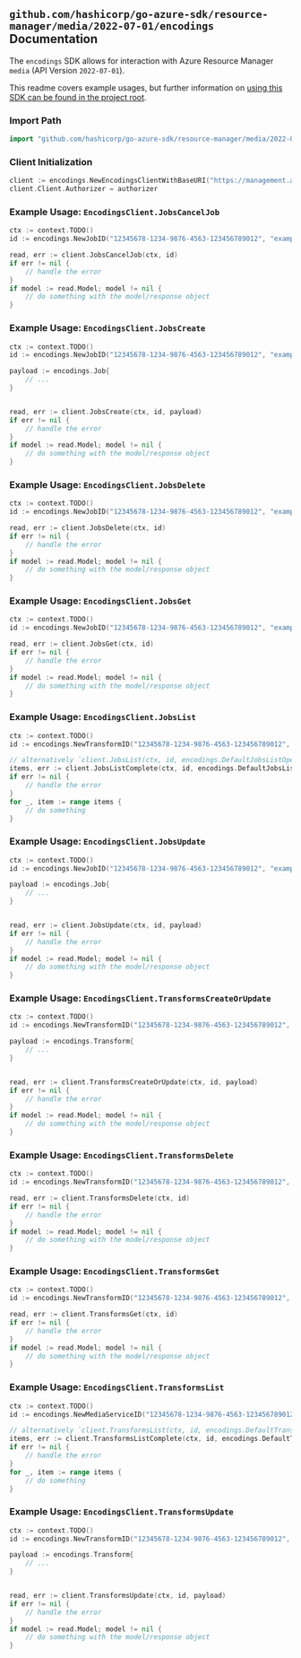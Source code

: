
## `github.com/hashicorp/go-azure-sdk/resource-manager/media/2022-07-01/encodings` Documentation

The `encodings` SDK allows for interaction with Azure Resource Manager `media` (API Version `2022-07-01`).

This readme covers example usages, but further information on [using this SDK can be found in the project root](https://github.com/hashicorp/go-azure-sdk/tree/main/docs).

### Import Path

```go
import "github.com/hashicorp/go-azure-sdk/resource-manager/media/2022-07-01/encodings"
```


### Client Initialization

```go
client := encodings.NewEncodingsClientWithBaseURI("https://management.azure.com")
client.Client.Authorizer = authorizer
```


### Example Usage: `EncodingsClient.JobsCancelJob`

```go
ctx := context.TODO()
id := encodings.NewJobID("12345678-1234-9876-4563-123456789012", "example-resource-group", "accountName", "transformName", "jobName")

read, err := client.JobsCancelJob(ctx, id)
if err != nil {
	// handle the error
}
if model := read.Model; model != nil {
	// do something with the model/response object
}
```


### Example Usage: `EncodingsClient.JobsCreate`

```go
ctx := context.TODO()
id := encodings.NewJobID("12345678-1234-9876-4563-123456789012", "example-resource-group", "accountName", "transformName", "jobName")

payload := encodings.Job{
	// ...
}


read, err := client.JobsCreate(ctx, id, payload)
if err != nil {
	// handle the error
}
if model := read.Model; model != nil {
	// do something with the model/response object
}
```


### Example Usage: `EncodingsClient.JobsDelete`

```go
ctx := context.TODO()
id := encodings.NewJobID("12345678-1234-9876-4563-123456789012", "example-resource-group", "accountName", "transformName", "jobName")

read, err := client.JobsDelete(ctx, id)
if err != nil {
	// handle the error
}
if model := read.Model; model != nil {
	// do something with the model/response object
}
```


### Example Usage: `EncodingsClient.JobsGet`

```go
ctx := context.TODO()
id := encodings.NewJobID("12345678-1234-9876-4563-123456789012", "example-resource-group", "accountName", "transformName", "jobName")

read, err := client.JobsGet(ctx, id)
if err != nil {
	// handle the error
}
if model := read.Model; model != nil {
	// do something with the model/response object
}
```


### Example Usage: `EncodingsClient.JobsList`

```go
ctx := context.TODO()
id := encodings.NewTransformID("12345678-1234-9876-4563-123456789012", "example-resource-group", "accountName", "transformName")

// alternatively `client.JobsList(ctx, id, encodings.DefaultJobsListOperationOptions())` can be used to do batched pagination
items, err := client.JobsListComplete(ctx, id, encodings.DefaultJobsListOperationOptions())
if err != nil {
	// handle the error
}
for _, item := range items {
	// do something
}
```


### Example Usage: `EncodingsClient.JobsUpdate`

```go
ctx := context.TODO()
id := encodings.NewJobID("12345678-1234-9876-4563-123456789012", "example-resource-group", "accountName", "transformName", "jobName")

payload := encodings.Job{
	// ...
}


read, err := client.JobsUpdate(ctx, id, payload)
if err != nil {
	// handle the error
}
if model := read.Model; model != nil {
	// do something with the model/response object
}
```


### Example Usage: `EncodingsClient.TransformsCreateOrUpdate`

```go
ctx := context.TODO()
id := encodings.NewTransformID("12345678-1234-9876-4563-123456789012", "example-resource-group", "accountName", "transformName")

payload := encodings.Transform{
	// ...
}


read, err := client.TransformsCreateOrUpdate(ctx, id, payload)
if err != nil {
	// handle the error
}
if model := read.Model; model != nil {
	// do something with the model/response object
}
```


### Example Usage: `EncodingsClient.TransformsDelete`

```go
ctx := context.TODO()
id := encodings.NewTransformID("12345678-1234-9876-4563-123456789012", "example-resource-group", "accountName", "transformName")

read, err := client.TransformsDelete(ctx, id)
if err != nil {
	// handle the error
}
if model := read.Model; model != nil {
	// do something with the model/response object
}
```


### Example Usage: `EncodingsClient.TransformsGet`

```go
ctx := context.TODO()
id := encodings.NewTransformID("12345678-1234-9876-4563-123456789012", "example-resource-group", "accountName", "transformName")

read, err := client.TransformsGet(ctx, id)
if err != nil {
	// handle the error
}
if model := read.Model; model != nil {
	// do something with the model/response object
}
```


### Example Usage: `EncodingsClient.TransformsList`

```go
ctx := context.TODO()
id := encodings.NewMediaServiceID("12345678-1234-9876-4563-123456789012", "example-resource-group", "accountName")

// alternatively `client.TransformsList(ctx, id, encodings.DefaultTransformsListOperationOptions())` can be used to do batched pagination
items, err := client.TransformsListComplete(ctx, id, encodings.DefaultTransformsListOperationOptions())
if err != nil {
	// handle the error
}
for _, item := range items {
	// do something
}
```


### Example Usage: `EncodingsClient.TransformsUpdate`

```go
ctx := context.TODO()
id := encodings.NewTransformID("12345678-1234-9876-4563-123456789012", "example-resource-group", "accountName", "transformName")

payload := encodings.Transform{
	// ...
}


read, err := client.TransformsUpdate(ctx, id, payload)
if err != nil {
	// handle the error
}
if model := read.Model; model != nil {
	// do something with the model/response object
}
```
